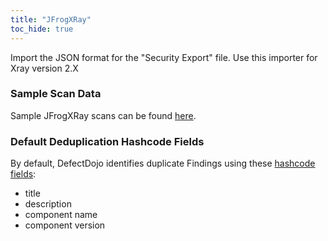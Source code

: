 ```yaml
---
title: "JFrogXRay"
toc_hide: true
---
```

Import the JSON format for the \"Security Export\" file. Use this importer for Xray version 2.X

### Sample Scan Data
Sample JFrogXRay scans can be found [here](https://github.com/DefectDojo/django-DefectDojo/tree/master/unittests/scans/jfrogxray).

### Default Deduplication Hashcode Fields
By default, DefectDojo identifies duplicate Findings using these [hashcode fields](https://docs.defectdojo.com/en/working_with_findings/finding_deduplication/about_deduplication/):

- title
- description
- component name
- component version
